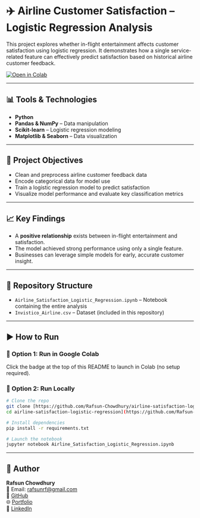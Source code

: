 
# ✈️ Airline Customer Satisfaction – Logistic Regression Analysis

This project explores whether in-flight entertainment affects customer satisfaction using logistic regression. It demonstrates how a single service-related feature can effectively predict satisfaction based on historical airline customer feedback.

[![Open in Colab](https://colab.research.google.com/assets/colab-badge.svg)](https://colab.research.google.com/github/Rafsun-Chowdhury/Airline-Customer-Satisfaction-Prediction-with-Logistic-Regression/blob/main/Airline_Satisfaction_Logistic_Regression.ipynb)


---

## 📊 Tools & Technologies

- **Python**  
- **Pandas & NumPy** – Data manipulation  
- **Scikit-learn** – Logistic regression modeling  
- **Matplotlib & Seaborn** – Data visualization  

---

## 🎯 Project Objectives

- Clean and preprocess airline customer feedback data  
- Encode categorical data for model use  
- Train a logistic regression model to predict satisfaction  
- Visualize model performance and evaluate key classification metrics

---

## 📈 Key Findings

- A **positive relationship** exists between in-flight entertainment and satisfaction.  
- The model achieved strong performance using only a single feature.  
- Businesses can leverage simple models for early, accurate customer insight.

---

## 📁 Repository Structure

- `Airline_Satisfaction_Logistic_Regression.ipynb` – Notebook containing the entire analysis  
- `Invistico_Airline.csv` – Dataset (included in this repository)

---

## ▶️ How to Run

### 📍 Option 1: Run in Google Colab
Click the badge at the top of this README to launch in Colab (no setup required).

### 📍 Option 2: Run Locally

```bash
# Clone the repo
git clone [https://github.com/Rafsun-Chowdhury/airline-satisfaction-logistic-regression.git
cd airline-satisfaction-logistic-regression](https://github.com/Rafsun-Chowdhury/Airline-Customer-Satisfaction-Prediction-with-Logistic-Regression)

# Install dependencies
pip install -r requirements.txt

# Launch the notebook
jupyter notebook Airline_Satisfaction_Logistic_Regression.ipynb
```

---

## 👤 Author

**Rafsun Chowdhury**  
📧 Email: rafsunrf@gmail.com  
🔗 [GitHub](https://github.com/Rafsun-Chowdhury)  
🌐 [Portfolio](https://rafsun-chowdhury.github.io/portfolio/)  
💼 [LinkedIn](https://www.linkedin.com/in/rafsun-chowdhury/)
